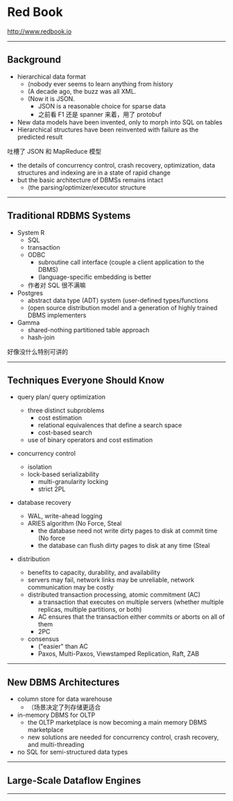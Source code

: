 # Red Book

http://www.redbook.io

---

## Background

- hierarchical data format
    - (nobody ever seems to learn anything from history
    - (A decade ago, the buzz was all XML.
    - (Now it is JSON.
        - JSON is a reasonable choice for sparse data
        - 之前看 F1 还是 spanner 来着，用了 protobuf
- New data models have been invented, only to morph into SQL on tables
- Hierarchical structures have been reinvented with failure as the predicted result

吐槽了 JSON 和 MapReduce 模型

- the details of concurrency control, crash recovery, optimization, data structures and indexing are in a state of rapid change
- but the basic architecture of DBMSs remains intact
    - (the parsing/optimizer/executor structure

---

## Traditional RDBMS Systems

- System R
    - SQL
    - transaction
    - ODBC
        - subroutine call interface (couple a client application to the DBMS)
        - (language-specific embedding is better
    - 作者对 SQL 很不满嘛
- Postgres
    - abstract data type (ADT) system (user-defined types/functions
    - (open source distribution model and a generation of highly trained DBMS implementers
- Gamma
    - shared-nothing partitioned table approach
    - hash-join

好像没什么特别可讲的

---

## Techniques Everyone Should Know

- query plan/ query optimization
    - three distinct subproblems
        - cost estimation
        - relational equivalences that define a search space
        - cost-based search
    - use of binary operators and cost estimation

- concurrency control
    - isolation
    - lock-based serializability
        - multi-granularity locking
        - strict 2PL

- database recovery
    - WAL, write-ahead logging
    - ARIES algorithm (No Force, Steal
        - the database need not write dirty pages to disk at commit time (No force
        - the database can flush dirty pages to disk at any time (Steal

- distribution
    - benefits to capacity, durability, and availability
    - servers may fail, network links may be unreliable, network communication may be costly
    - distributed transaction processing, atomic commitment (AC)
        - a transaction that executes on multiple servers (whether multiple replicas, multiple partitions, or both)
        - AC ensures that the transaction either commits or aborts on all of them
        - 2PC
    - consensus
        - ("easier" than AC
        - Paxos, Multi-Paxos, Viewstamped Replication, Raft, ZAB

---

## New DBMS Architectures

- column store for data warehouse
    - （场景决定了列存储更适合
- in-memory DBMS for OLTP
    - the OLTP marketplace is now becoming a main memory DBMS marketplace
    - new solutions are needed for concurrency control, crash recovery, and multi-threading
- no SQL for semi-structured data types

---

## Large-Scale Dataflow Engines

---




